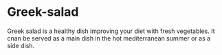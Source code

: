 # Greek-salad
Greek salad is a healthy dish improving your diet with fresh vegetables.
It cnan be served as a main dish in the hot mediterranean summer or as a side dish.
